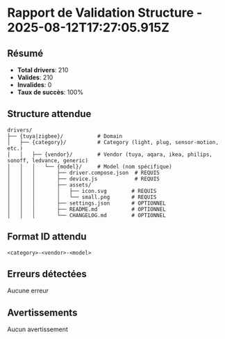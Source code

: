 # Rapport de Validation Structure - 2025-08-12T17:27:05.915Z

## Résumé
- **Total drivers**: 210
- **Valides**: 210
- **Invalides**: 0
- **Taux de succès**: 100%

## Structure attendue
```
drivers/
├── {tuya|zigbee}/           # Domain
│   ├── {category}/          # Category (light, plug, sensor-motion, etc.)
│   │   ├── {vendor}/        # Vendor (tuya, aqara, ikea, philips, sonoff, ledvance, generic)
│   │   │   └── {model}/     # Model (nom spécifique)
│   │   │       ├── driver.compose.json  # REQUIS
│   │   │       ├── device.js            # REQUIS
│   │   │       ├── assets/
│   │   │       │   ├── icon.svg        # REQUIS
│   │   │       │   └── small.png       # REQUIS
│   │   │       ├── settings.json       # OPTIONNEL
│   │   │       ├── README.md           # OPTIONNEL
│   │   │       └── CHANGELOG.md        # OPTIONNEL
```

## Format ID attendu
```
<category>-<vendor>-<model>
```

## Erreurs détectées
Aucune erreur

## Avertissements
Aucun avertissement
